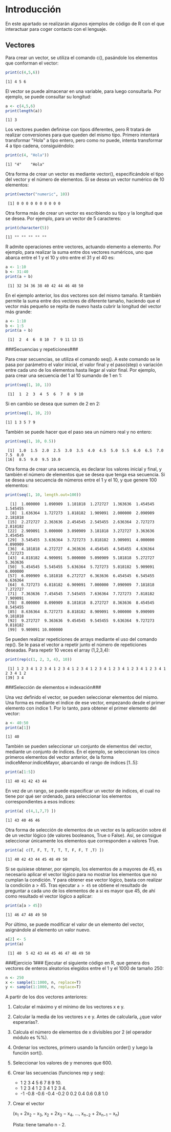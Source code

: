 
# Introducción #
En este apartado se realizarán algunos ejemplos de código de R con el que interactuar para coger contacto con el lenguaje.

## Vectores ##

Para crear un vector, se utiliza el comando c(), pasándole los elementos que conforman el vector:


```R
print(c(4,5,6))
```

    [1] 4 5 6


El vector se puede almacenar en una variable, para luego consultarla. Por ejemplo, se puede consultar su longitud:


```R
a <- c(4,5,6)
print(length(a))
```

    [1] 3


Los vectores pueden definirse con tipos diferentes, pero R tratará de realizar conversiones para que queden del mismo tipo. Primero intentará transformar "Hola" a tipo entero, pero como no puede, intenta transformar 4 a tipo cadena, consiguiéndolo:


```R
print(c(4, "Hola"))
```

    [1] "4"    "Hola"


Otra forma de crear un vector es mediante vector(), especificándole el tipo del vector y el número de elementos. Si se desea un vector numérico de 10 elementos:


```R
print(vector("numeric", 10))
```

     [1] 0 0 0 0 0 0 0 0 0 0


Otra forma más de crear un vector es escribiendo su tipo y la longitud que se desea. Por ejemplo, para un vector de 5 caracteres:


```R
print(character(5))
```

    [1] "" "" "" "" ""


R admite operaciones entre vectores, actuando elemento a elemento. Por ejemplo, para realizar la suma entre dos vectores numéricos, uno que abarca entre el 1 y el 10 y otro entre el 31 y el 40 es:


```R
a <- 1:10
b <- 31:40
print(a + b)
```

     [1] 32 34 36 38 40 42 44 46 48 50


En el ejemplo anterior, los dos vectores son del mismo tamaño. R también permite la suma entre dos vectores de diferente tamaño, haciendo que el vector más pequeño se repita de nuevo hasta cubrir la longitud del vector más grande:


```R
a <- 1:10
b <- 1:5
print(a + b)
```

     [1]  2  4  6  8 10  7  9 11 13 15


###Secuencias y repeticiones###

Para crear secuencias, se utiliza el comando seq(). A este comando se le pasa por parámetro el valor inicial, el valor final y el paso(step) o variación entre cada uno de los elementos hasta llegar al valor final.
Por ejemplo, para crear una secuencia del 1 al 10 sumando de 1 en 1:


```R
print(seq(1, 10, 1))
```

     [1]  1  2  3  4  5  6  7  8  9 10


Si en cambio se desea que sumen de 2 en 2:


```R
print(seq(1, 10, 2))
```

    [1] 1 3 5 7 9


También se puede hacer que el paso sea un número real y no entero:


```R
print(seq(1, 10, 0.5))
```

     [1]  1.0  1.5  2.0  2.5  3.0  3.5  4.0  4.5  5.0  5.5  6.0  6.5  7.0  7.5  8.0
    [16]  8.5  9.0  9.5 10.0


Otra forma de crear una secuencia, es declarar los valores inicial y final, y también el número de elementos que se desea que tenga esa secuencia.
Si se desea una secuencia de números entre el 1 y el 10, y que genere 100 elementos:


```R
print(seq(1, 10, length.out=100))
```

      [1]  1.000000  1.090909  1.181818  1.272727  1.363636  1.454545  1.545455
      [8]  1.636364  1.727273  1.818182  1.909091  2.000000  2.090909  2.181818
     [15]  2.272727  2.363636  2.454545  2.545455  2.636364  2.727273  2.818182
     [22]  2.909091  3.000000  3.090909  3.181818  3.272727  3.363636  3.454545
     [29]  3.545455  3.636364  3.727273  3.818182  3.909091  4.000000  4.090909
     [36]  4.181818  4.272727  4.363636  4.454545  4.545455  4.636364  4.727273
     [43]  4.818182  4.909091  5.000000  5.090909  5.181818  5.272727  5.363636
     [50]  5.454545  5.545455  5.636364  5.727273  5.818182  5.909091  6.000000
     [57]  6.090909  6.181818  6.272727  6.363636  6.454545  6.545455  6.636364
     [64]  6.727273  6.818182  6.909091  7.000000  7.090909  7.181818  7.272727
     [71]  7.363636  7.454545  7.545455  7.636364  7.727273  7.818182  7.909091
     [78]  8.000000  8.090909  8.181818  8.272727  8.363636  8.454545  8.545455
     [85]  8.636364  8.727273  8.818182  8.909091  9.000000  9.090909  9.181818
     [92]  9.272727  9.363636  9.454545  9.545455  9.636364  9.727273  9.818182
     [99]  9.909091 10.000000


Se pueden realizar repeticiones de arrays mediante el uso del comando rep(). Se le pasa el vector a repetir junto el número de repeticiones deseadas. Para repetir 10 veces el array (1,2,3,4):


```R
print(rep(c(1, 2, 3, 4), 10))
```

     [1] 1 2 3 4 1 2 3 4 1 2 3 4 1 2 3 4 1 2 3 4 1 2 3 4 1 2 3 4 1 2 3 4 1 2 3 4 1 2
    [39] 3 4


###Selección de elementos e indexación###

Una vez definido el vector, se pueden seleccionar elementos del mismo. Una forma es mediante el índice de ese vector, empezando desde el primer elemento con índice 1. Por lo tanto, para obtener el primer elemento del vector:


```R
a <- 40:50
print(a[1])
```

    [1] 40


También se pueden seleccionar un conjunto de elementos del vector, mediante un conjunto de índices. En el ejemplo, se seleccionan los cinco primeros elementos del vector anterior, de la forma indiceMenor:indiceMayor, abarcando el rango de índices [1..5]:


```R
print(a[1:5])
```

    [1] 40 41 42 43 44


En vez de un rango, se puede especificar un vector de indices, el cual no tiene por qué ser ordenado, para seleccionar los elementos correspondientes a esos índices:


```R
print(a[ c(4,1,7,7) ])
```

    [1] 43 40 46 46


Otra forma de selección de elementos de un vector es la aplicación sobre él de un vector lógico (de valores booleanos, True o False). Así, se consigue seleccionar únicamente los elementos que corresponden a valores True.


```R
print(a[ c(T, F, T, T, T, T, F, F, T ,T) ])
```

    [1] 40 42 43 44 45 48 49 50


Si se quisiese obtener, por ejemplo, los elementos de a mayores de 45, es necesario aplicar el vector lógico para no mostrar los elementos que no cumplan la condición. Y para obtener ese vector lógico, basta con realizar la condición a > 45.
Tras ejecutar ```a > 45``` se obtiene el resultado de preguntar a cada uno de los elementos de a si es mayor que 45, de ahí como resultado el vector lógico a aplicar:


```R
print(a[a > 45])
```

    [1] 46 47 48 49 50


Por último, se puede modificar el valor de un elemento del vector, asignándole al elemento un valor nuevo.


```R
a[2] <- 5
print(a)
```

     [1] 40  5 42 43 44 45 46 47 48 49 50


###Ejercicio 1###
Ejecutar el siguiente código en R, que genera dos vectores de enteros aleatorios elegidos entre el 1 y el 1000 de tamaño 250:


```R
n <- 250
x <- sample(1:1000, n, replace=T)
y <- sample(1:1000, n, replace=T)
```

A partir de los dos vectores anteriores:

1. Calcular el máximo y el mı́nimo de los vectores x e y.

2. Calcular la media de los vectores x e y. Antes de calcularla, ¿que valor esperarı́as?.

3. Calcula el número de elementos de x divisibles por 2 (el operador módulo es %%).

4. Ordenar los vectores, primero usando la función order() y luego la función sort().

5. Seleccionar los valores de y menores que 600.

6. Crear las secuencias (funciones rep y seq):
    * 1 2 3 4 5 6 7 8 9 10.
    * 1 2 3 4 1 2 3 4 1 2 3 4.
    * -1 -0.8 -0.6 -0.4 -0.2 0 0.2 0.4 0.6 0.8 1.0
      
7. Crear el vector

    (x<sub>1</sub> + 2x<sub>2</sub> − x<sub>3</sub>, x<sub>2</sub> + 2x<sub>3</sub> − x<sub>4</sub>, ..., x<sub>n−2</sub> + 2x<sub>n−1</sub> − x<sub>n</sub>)

    Pista: tiene tamaño n - 2.
